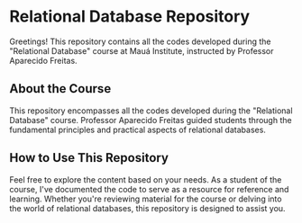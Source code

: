 # Relational Database Repository

Greetings! This repository contains all the codes developed during the "Relational Database" course at Mauá Institute, instructed by Professor Aparecido Freitas.

## About the Course

This repository encompasses all the codes developed during the "Relational Database" course. Professor Aparecido Freitas guided students through the fundamental principles and practical aspects of relational databases.

## How to Use This Repository

Feel free to explore the content based on your needs. As a student of the course, I've documented the code to serve as a resource for reference and learning. Whether you're reviewing material for the course or delving into the world of relational databases, this repository is designed to assist you.

